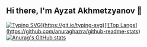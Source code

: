 ## Hi there, I'm Ayzat Akhmetzyanov 👋

[![Typing SVG](https://readme-typing-svg.herokuapp.com?color=%2336BCF7&lines=Welcome+to+my+channel+!!)](https://git.io/typing-svg)[![Top Langs](https://github-readme-stats.vercel.app/api/top-langs/?username=AjzSAhmetzyanov&layout=compact)](https://github.com/anuraghazra/github-readme-stats)
[![Anurag's GitHub stats](https://github-readme-stats.vercel.app/api?username=AjzSAhmetzyanov)](https://github.com/anuraghazra/github-readme-stats)
